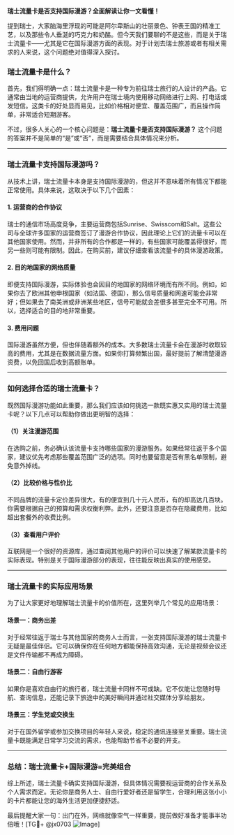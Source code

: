 **瑞士流量卡是否支持国际漫游？全面解读让你一文看懂！**

提到瑞士，大家脑海里浮现的可能是阿尔卑斯山的壮丽景色、钟表王国的精准工艺，以及那些令人垂涎的巧克力和奶酪。但今天我们要聊的不是这些，而是关于瑞士流量卡——尤其是它在国际漫游方面的表现。对于计划去瑞士旅游或者有相关需求的人来说，这个问题绝对值得深入探讨。

### **瑞士流量卡是什么？**
首先，我们得明确一点：瑞士流量卡是一种专为前往瑞士旅行的人设计的产品。它通常由当地的运营商提供，允许用户在瑞士境内使用移动网络进行上网、打电话或发短信。这类卡的好处显而易见，比如价格相对便宜、覆盖范围广，而且操作简单，非常适合短期游客。

不过，很多人关心的一个核心问题是：**瑞士流量卡是否支持国际漫游？** 这个问题的答案并不是简单的“是”或“否”，而是需要结合具体情况来分析。

---

### **瑞士流量卡支持国际漫游吗？**
从技术上讲，瑞士流量卡本身是支持国际漫游的，但这并不意味着所有情况下都能正常使用。具体来说，这取决于以下几个因素：

#### 1. **运营商的合作协议**
   瑞士的通信市场高度竞争，主要运营商包括Sunrise、Swisscom和Salt。这些公司与全球许多国家的运营商签订了漫游合作协议，因此理论上它们的流量卡可以在其他国家使用。然而，并非所有的合作都是一样的，有些国家可能覆盖得很好，而另一些则可能有限制。因此，在购买前，建议仔细查看该流量卡的具体漫游政策。

#### 2. **目的地国家的网络质量**
   即便支持国际漫游，实际体验也会因目的地国家的网络环境而有所不同。例如，如果你去了欧洲其他申根国家（如法国、德国），那么信号质量和网速可能会非常好；但如果去了南美洲或非洲某些地区，信号可能就会差很多甚至完全不可用。所以，选择适合的目的地非常重要。

#### 3. **费用问题**
   国际漫游虽然方便，但也伴随着额外的成本。大多数瑞士流量卡会在漫游时收取较高的费用，尤其是在数据流量方面。如果你打算频繁出国，最好提前了解清楚漫游资费，以免回国后收到高额账单。

---

### **如何选择合适的瑞士流量卡？**
既然国际漫游功能如此重要，那么我们应该如何挑选一款既实惠又实用的瑞士流量卡呢？以下几点可以帮助你做出更明智的选择：

#### （1）**关注漫游范围**
   在选购之前，务必确认该流量卡支持哪些国家的漫游服务。如果经常往返于多个国家，建议优先考虑那些覆盖范围广泛的选项。同时也要留意是否有黑名单限制，避免意外掉线。

#### （2）**比较价格与性价比**
   不同品牌的流量卡定价差异很大，有的便宜到几十元人民币，有的却高达几百块。你需要根据自己的预算和需求权衡利弊。此外，还要注意是否存在隐藏费用，比如超出套餐外的收费比例。

#### （3）**查看用户评价**
   互联网是一个很好的资源库，通过查阅其他用户的评价可以快速了解某款流量卡的实际表现。特别是关于国际漫游部分的表现，往往能反映出真实的使用感受。

---

### **瑞士流量卡的实际应用场景**
为了让大家更好地理解瑞士流量卡的价值所在，这里列举几个常见的应用场景：

#### 场景一：商务出差
   对于经常往返于瑞士与其他国家的商务人士而言，一张支持国际漫游的瑞士流量卡无疑是最佳伴侣。它可以确保你在任何地方都能保持高效沟通，无论是视频会议还是文件传输都不再成为障碍。

#### 场景二：自由行游客
   如果你是喜欢自由行的旅行者，瑞士流量卡同样不可或缺。它不仅能让您随时导航、查询信息，还能记录下旅途中的美好瞬间并通过社交媒体分享给朋友。

#### 场景三：学生党或交换生
   对于在国外留学或参加交换项目的年轻人来说，稳定的通讯连接至关重要。瑞士流量卡既能满足日常学习交流的需求，也能帮助节省不必要的开支。

---

### **总结：瑞士流量卡+国际漫游=完美组合**
综上所述，瑞士流量卡确实支持国际漫游，但具体情况需要视运营商的合作关系及个人需求而定。无论你是商务人士、自由行爱好者还是留学生，合理利用这张小小的卡片都能让您的海外生活更加便捷舒适。

最后提醒大家一句：出门在外，网络就像空气一样重要，提前做好准备才能事半功倍哦！[TG💪+ @jx0703 ![Image](https://github.com/user-attachments/assets/dbca1d08-cadb-493c-b0ec-ad6f7a83f270)]